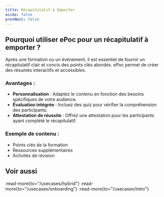 ```yaml
---
title: Récapitulatif à Emporter
aside: false
prevNext: false
---
```


## Pourquoi utiliser ePoc pour un récapitulatif à emporter ?

Après une formation ou un événement, il est essentiel de fournir un récapitulatif clair et concis des points clés abordés. ePoc permet de créer des résumés interactifs et accessibles.

### Avantages :
- **Personnalisation** : Adaptez le contenu en fonction des besoins spécifiques de votre audience.
- **Évaluation intégrée** : Incluez des quiz pour vérifier la compréhension des participants.
- **Attestation de réussite** : Offrez une attestation pour les participants ayant complété le récapitulatif.

### Exemple de contenu :
- Points clés de la formation
- Ressources supplémentaires
- Activités de révision

## Voir aussi

:read-more{to="/usecases/hybrid"}
:read-more{to="/usecases/onboarding"}
:read-more{to="/usecases/intro"}
